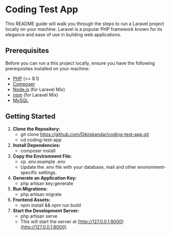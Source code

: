 # Coding Test App
This README guide will walk you through the steps to run a Laravel project locally on your machine. Laravel is a popular PHP framework known for its elegance and ease of use in building web applications.

## Prerequisites
Before you can run a this project locally, ensure you have the following prerequisites installed on your machine:

- [PHP](https://www.php.net/) (>= 8.1)
- [Composer](https://getcomposer.org/)
- [Node.js](https://nodejs.org/) (for Laravel Mix)
- [npm](https://www.npmjs.com/) (for Laravel Mix)
- [MySQL](https://www.mysql.com/)

## Getting Started

1.  **Clone the Repository:**
    - git clone https://github.com/Dikiiskandar/coding-test-app.git
    - cd coding-test-app
2.  **Install Dependencies:**
    - composer install
3.  **Copy the Environment File:**
    - cp .env.example .env
    - Update the .env file with your database, mail and other environment-specific settings.
4.  **Generate an Application Key:**
    - php artisan key:generate
5.  **Run Migrations:**
    - php artisan migrate
6.  **Frontend Assets:**
    - npm install && npm run build
7.  **Start the Development Server:**
    - php artisan serve
    - This will start the server at [http://127.0.0.1:8000](http://127.0.0.1:8000).